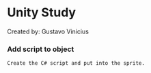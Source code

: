 # Unity Study

Created by: Gustavo Vinicius

### Add script to object
```
Create the C# script and put into the sprite.
```
